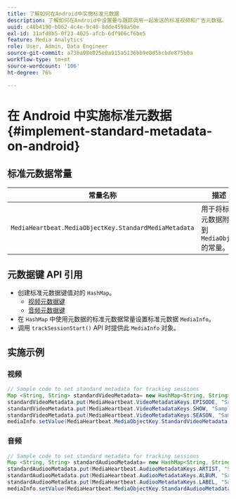 ```yaml
---
title: 了解如何在Android中实施标准元数据
description: 了解如何在Android中设置要与跟踪调用一起发送的标准视频和广告元数据。
uuid: c48b4190-b062-4c4e-9c40-8dde4598a50e
exl-id: 31afd8b5-0f23-4025-afcb-6df906cf6be5
feature: Media Analytics
role: User, Admin, Data Engineer
source-git-commit: a73ba98e025e0a915a5136bb9e0d5bcbde875b0a
workflow-type: tm+mt
source-wordcount: '106'
ht-degree: 76%

---
```


# 在 Android 中实施标准元数据{#implement-standard-metadata-on-android}

## 标准元数据常量

| 常量名称 | 描述   |
|---|---|
| `MediaHeartbeat.MediaObjectKey.StandardMediaMetadata` | 用于将标准元数据附加到 `MediaObject` 的常量。 |

## 元数据键 API 引用

* 创建标准元数据键值对的 `HashMap`。
   * [视频元数据键](https://adobe-marketing-cloud.github.io/media-sdks/reference/android/com/adobe/primetime/va/simple/MediaHeartbeat.VideoMetadataKeys.html)
   * [音频元数据键](https://adobe-marketing-cloud.github.io/media-sdks/reference/android/com/adobe/primetime/va/simple/MediaHeartbeat.AudioMetadataKeys.html)
* 在 `HashMap` 中使用元数据的标准元数据常量设置标准元数据 `MediaInfo`。
* 调用 `trackSessionStart()` API 时提供此 `MediaInfo` 对象。

## 实施示例

### 视频

```java
// Sample code to set standard metadata for tracking sessions 
Map <String, String> standardVideoMetadata= new HashMap<String, String>(); 
standardVideoMetadata.put(MediaHeartbeat.VideoMetadataKeys.EPISODE, "Sample Episode"); 
standardVideoMetadata.put(MediaHeartbeat.VideoMetadataKeys.SHOW, "Sample Show"); 
standardVideoMetadata.put(MediaHeartbeat.VideoMetadataKeys.SEASON, "Sample Season"); 
mediaInfo.setValue(MediaHeartbeat.MediaObjectKey.StandardVideoMetadata, standardVideoMetadata);
```

### 音频

```java
// Sample code to set standard metadata for tracking sessions 
Map <String, String> standardAudiooMetadata= new HashMap<String, String>(); 
standardAudiooMetadata.put(MediaHeartbeat.AudiooMetadataKeys.ARTIST, "Sample Artist"); 
standardAudiooMetadata.put(MediaHeartbeat.AudiooMetadataKeys.ALBUM, "Sample Album"); 
standardAudiooMetadata.put(MediaHeartbeat.AudiooMetadataKeys.LABEL, "Sample Label"); 
mediaInfo.setValue(MediaHeartbeat.MediaObjectKey.StandardAudiooMetadata, standardAudiooMetadata);
```
